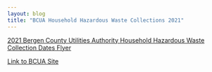 ```yaml
---
layout: blog
title: "BCUA Household Hazardous Waste Collections 2021"
---
```



[2021 Bergen County Utilities Authority Household Hazardous Waste Collection Dates Flyer](https://web.archive.org/web/20210111170150/https://www.bcua.org/vertical/Sites/%7BF76805AC-71CD-427F-AD9B-9E08876F224A%7D/uploads/2021_HHW_Flyer.pdf)

[Link to BCUA Site](https://www.bcua.org/index.asp?SEC=E2706A28-C5DF-4F70-B2B7-6B8B70500AD0&DE=3CF5A56A-88A9-4C9A-8440-89EC739E2CBF&Type=B_PR)
